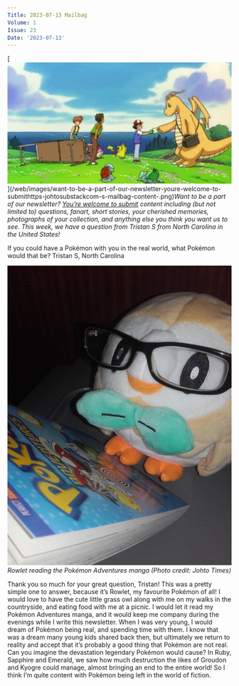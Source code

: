 ```yaml
---
Title: 2023-07-13 Mailbag
Volume: 1
Issue: 23
Date: '2023-07-13'
---
```


[![Want to be a part of our newsletter? [You’re welcome to submit](https://johto.substack.com/s/mailbag) content including (but not limited to) questions, fanart, short stories, your cherished memories, photographs of your collection, and anything else you think you want us to see. This week, we have a question from Tristan S from North Carolina in the United States!](/web/images/want-to-be-a-part-of-our-newsletter-youre-welcome-to-submithttps-johtosubstackcom-s-mailbag-content-.png)](/web/images/want-to-be-a-part-of-our-newsletter-youre-welcome-to-submithttps-johtosubstackcom-s-mailbag-content-.png)*Want to be a part of our newsletter? [You’re welcome to submit](https://johto.substack.com/s/mailbag) content including (but not limited to) questions, fanart, short stories, your cherished memories, photographs of your collection, and anything else you think you want us to see. This week, we have a question from Tristan S from North Carolina in the United States!*

If you could have a Pokémon with you in the real world, what Pokémon would that be?
Tristan S, North Carolina

[![Rowlet reading the Pokémon Adventures manga (Photo credit: Johto Times)](/web/images/rowlet-reading-the-pokemon-adventures-manga-photo-credit-johto-times.jpeg)](/web/images/rowlet-reading-the-pokemon-adventures-manga-photo-credit-johto-times.jpeg)*Rowlet reading the Pokémon Adventures manga (Photo credit: Johto Times)*

Thank you so much for your great question, Tristan! This was a pretty simple one to answer, because it’s Rowlet, my favourite Pokémon of all! I would love to have the cute little grass owl along with me on my walks in the countryside, and eating food with me at a picnic. I would let it read my Pokémon Adventures manga, and it would keep me company during the evenings while I write this newsletter.
When I was very young, I would dream of Pokémon being real, and spending time with them. I know that was a dream many young kids shared back then, but ultimately we return to reality and accept that it’s probably a good thing that Pokémon are not real. Can you imagine the devastation legendary Pokémon would cause? In Ruby, Sapphire and Emerald, we saw how much destruction the likes of Groudon and Kyogre could manage, almost bringing an end to the entire world! So I think I’m quite content with Pokémon being left in the world of fiction.